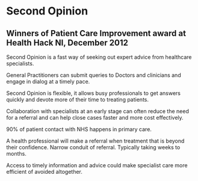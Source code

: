 # Second Opinion

## Winners of Patient Care Improvement award at Health Hack NI, December 2012

Second Opinion is a fast way of seeking out expert advice from healthcare specialists.

General Practitioners can submit queries to Doctors and clinicians and engage in dialog at a timely pace.

Second Opinion is flexible, it allows busy professionals to get answers quickly and devote more of their time to treating patients.

Collaboration with specialists at an early stage can often reduce the need for a referral and can help close cases faster and more cost effectively.


90% of patient contact with NHS happens in primary care.

A health professional will make a referral when treatment that is beyond their confidence.  Narrow conduit of referral. Typically taking weeks to months.

Access to timely information and advice could make specialist care more efficient of avoided altogether.
